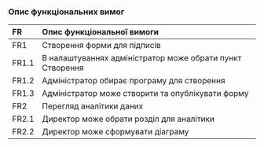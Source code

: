 ### Опис функціональних вимог

| FR     |Опис функціональної вимоги                |
|:-      |:-                                        |
| FR1    | Створення форми для підписів|
| FR1.1  | В налаштуваннях адміністратор може обрати пункт Створення|
| FR1.2  | Адміністратор обирає програму для створення|
| FR1.3  | Адміністратор може створити та опублікувати форму|
| FR2    | Перегляд аналітики даних                 |
| FR2.1  | Директор може обрати розділ для аналітики|
| FR2.2  | Директор може сформувати діаграму        |
  
